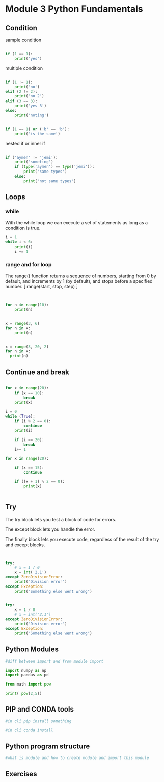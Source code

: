 # Module 3 Python Fundamentals

## Condition

sample condition

``` python

if (1 == 1):
    print('yes')

```

multiple condition


``` python

if (1 != 1):
    print('no')
elif (2 != 2):
    print('no 2')
elif (3 == 3):
    print('yes 3')
else:
    print('noting')


if (1 == 1) or ('b' == 'b'):
    print('is the same')


```

nested if or inner if

``` python

if ('aymen' != 'jemi'):
    print('someting')
    if (type('aymen') == type('jemi')):
        print('same types')
    else:
        print('not same types')
```


## Loops

### while

With the while loop we can execute a set of statements as long as a condition is true.

``` python
i = 1
while i < 6:
    print(i)
    i += 1

```

### range and for loop
The range() function returns a sequence of numbers, starting from 0 by default, and increments by 1 (by default), and stops before a specified number. [ range(start, stop, step) ]

``` python


for n in range(10):
    print(n)


x = range(3, 6)
for n in x:
    print(n)


x = range(3, 20, 2)
for n in x:
  print(n)

```

## Continue and break

``` python

for x in range(20):
    if (x == 10):
        break
    print(x)

i = 0
while (True):
    if (i % 2 == 0):
        continue
    print(i)

    if (i == 20):
        break
    i+= 1

for x in range(20):

    if (x == 15):
        continue

    if ((x + 1) % 2 == 0):
        print(x)
    
```


## Try

The try block lets you test a block of code for errors.

The except block lets you handle the error.

The finally block lets you execute code, regardless of the result of the try and except blocks.

``` python


try:
    # x = 1 / 0
    x = int('2.1')
except ZeroDivisionError:
    print("Division error")
except Exception:
    print("Something else went wrong")


try:
    x = 1 / 0
    # x = int('2.1')
except ZeroDivisionError:
    print("Division error")
except Exception:
    print("Something else went wrong")

```


## Python Modules
``` python
#diff between import and from module import

import numpy as np
import pandas as pd

from math import pow

print( pow(2,5))


```

## PIP and CONDA tools
``` python
#in cli pip install something

#in cli conda install 

```

## Python program structure
``` python
#what is module and how to create module and import this module

```

## Exercises